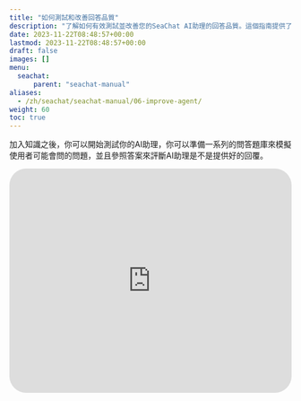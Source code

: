 ```yaml
---
title: "如何測試和改善回答品質"
description: "了解如何有效測試並改善您的SeaChat AI助理的回答品質。這個指南提供了一個詳細的測試方法，包括如何使用問答題庫來模擬真實用戶的問題，並評估AI助理的回答是否達到期望的質量。透過本教學，您將學會如何精細調整知識庫，以確保AI助理能夠提供準確和有用的回應。此外，內嵌的YouTube視頻教程將引導您完成整個測試和改進過程，幫助您提升AI助理的整體表現，增強客戶滿意度。"
date: 2023-11-22T08:48:57+00:00
lastmod: 2023-11-22T08:48:57+00:00
draft: false
images: []
menu:
  seachat:
      parent: "seachat-manual"
aliases:
  - /zh/seachat/seachat-manual/06-improve-agent/
weight: 60
toc: true
---
```


加入知識之後，你可以開始測試你的AI助理，你可以準備一系列的問答題庫來模擬使用者可能會問的問題，並且參照答案來評斷AI助理是不是提供好的回覆。

  <iframe width="100%" height="400" src="https://www.youtube.com/embed/?listType=playlist&list=PL8K7_LTqly449uOg_uBWOPfFyL1fJRjkE&index=17" title="YouTube video player" frameborder="0" allow="accelerometer; autoplay; clipboard-write; encrypted-media; gyroscope; picture-in-picture" allowfullscreen style="border-radius: 30px;"></iframe>
